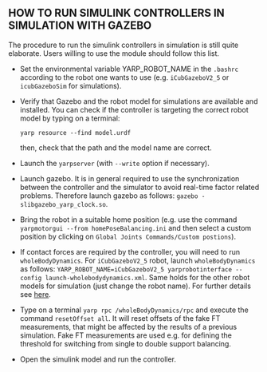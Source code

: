 ## HOW TO RUN SIMULINK CONTROLLERS IN SIMULATION WITH GAZEBO

The procedure to run the simulink controllers in simulation is still quite elaborate. Users willing to use the module should follow this list.

- Set the environmental variable YARP_ROBOT_NAME in the `.bashrc` according to the robot one wants to use (e.g. `iCubGazeboV2_5` or `icubGazeboSim` for simulations).

- Verify that Gazebo and the robot model for simulations are available and installed. You can check if the controller is targeting the correct robot model by typing on a terminal:

  ```
  yarp resource --find model.urdf
  ```

  then, check that the path and the model name are correct.

- Launch the `yarpserver` (with `--write` option if necessary).

- Launch gazebo. It is in general required to use the synchronization between the controller and the simulator to avoid real-time factor related problems. Therefore launch gazebo as follows: `gazebo -slibgazebo_yarp_clock.so`.
 
- Bring the robot in a suitable home position (e.g. use the command `yarpmotorgui --from homePoseBalancing.ini` and then select a custom position by clicking on `Global Joints Commands/Custom postions`).

- If contact forces are required by the controller, you will need to run `wholeBodyDynamics`. For `iCubGazeboV2_5` robot, launch `wholeBodyDynamics` as follows: `YARP_ROBOT_NAME=iCubGazeboV2_5 yarprobotinterface --config launch-wholebodydynamics.xml`. Same holds for the other robot models for simulation (just change the robot name). For further details see [here](https://github.com/robotology/whole-body-estimators/tree/master/devices/wholeBodyDynamics).

- Type on a terminal `yarp rpc /wholeBodyDynamics/rpc` and execute the command `resetOffset all`. It will reset offsets of the fake FT measurements, that might be affected by the results of a previous simulation. Fake FT measurements are used e.g. for defining the threshold for switching from single to double support balancing.
 
- Open the simulink model and run the controller.
